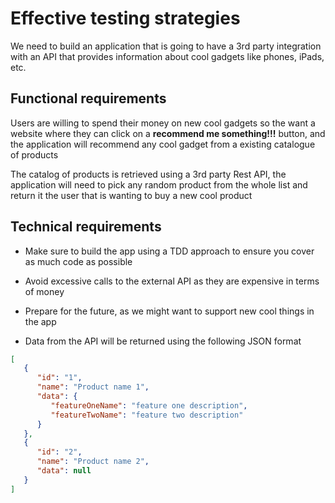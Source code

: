 # Effective testing strategies

We need to build an application that is going to have a 3rd party integration with an API that provides information about cool gadgets like phones, iPads, etc.

## Functional requirements
Users are willing to spend their money on new cool gadgets so the want a website where they can click on a **recommend me something!!!** button, and the application will recommend any cool gadget from a existing catalogue of products

The catalog of products is retrieved using a 3rd party Rest API, the application will need to pick any random product from the whole list and return it the user that is wanting to buy a new cool product

## Technical requirements
- Make sure to build the app using a TDD approach to ensure you cover as much code as possible

- Avoid excessive calls to the external API as they are expensive in terms of money

- Prepare for the future, as we might want to support new cool things in the app

- Data from the API will be returned using the following JSON format

```json
[
   {
      "id": "1",
      "name": "Product name 1",
      "data": {
         "featureOneName": "feature one description",
         "featureTwoName": "feature two description"
      }
   },
   {
      "id": "2",
      "name": "Product name 2",
      "data": null
   }
]
```
